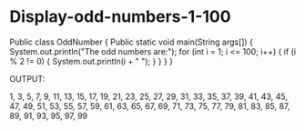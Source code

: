# Display-odd-numbers-1-100
Public class OddNumber {
    Public static void main(String args[]) {
        System.out.println("The odd numbers are:");
        for (int i = 1; i <= 100; i++) {
            if (i % 2 != 0) {
                System.out.println(i + " ");
            }
        }
    }
}

OUTPUT:

1, 3, 5, 7, 9, 11, 13, 15, 17, 19, 21, 23, 25, 27, 29, 31, 33, 35, 37, 39, 41, 43, 45, 47, 49, 51, 53, 55, 57, 59, 61, 63, 65, 67, 69, 71, 73, 75, 77, 79, 81, 83, 85, 87, 89, 91, 93, 95, 97, 99

